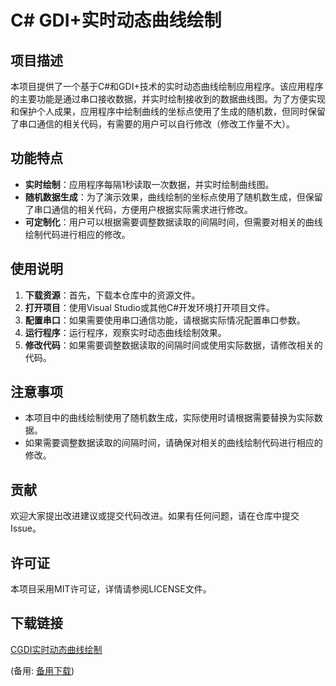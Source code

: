 # C# GDI+实时动态曲线绘制

## 项目描述

本项目提供了一个基于C#和GDI+技术的实时动态曲线绘制应用程序。该应用程序的主要功能是通过串口接收数据，并实时绘制接收到的数据曲线图。为了方便实现和保护个人成果，应用程序中绘制曲线的坐标点使用了生成的随机数，但同时保留了串口通信的相关代码，有需要的用户可以自行修改（修改工作量不大）。

## 功能特点

- **实时绘制**：应用程序每隔1秒读取一次数据，并实时绘制曲线图。
- **随机数据生成**：为了演示效果，曲线绘制的坐标点使用了随机数生成，但保留了串口通信的相关代码，方便用户根据实际需求进行修改。
- **可定制化**：用户可以根据需要调整数据读取的间隔时间，但需要对相关的曲线绘制代码进行相应的修改。

## 使用说明

1. **下载资源**：首先，下载本仓库中的资源文件。
2. **打开项目**：使用Visual Studio或其他C#开发环境打开项目文件。
3. **配置串口**：如果需要使用串口通信功能，请根据实际情况配置串口参数。
4. **运行程序**：运行程序，观察实时动态曲线绘制效果。
5. **修改代码**：如果需要调整数据读取的间隔时间或使用实际数据，请修改相关的代码。

## 注意事项

- 本项目中的曲线绘制使用了随机数生成，实际使用时请根据需要替换为实际数据。
- 如果需要调整数据读取的间隔时间，请确保对相关的曲线绘制代码进行相应的修改。

## 贡献

欢迎大家提出改进建议或提交代码改进。如果有任何问题，请在仓库中提交Issue。

## 许可证

本项目采用MIT许可证，详情请参阅LICENSE文件。

## 下载链接
[CGDI实时动态曲线绘制](https://pan.quark.cn/s/a87b32ef429c) 

(备用: [备用下载](https://pan.baidu.com/s/1BLG5YWbhC4jo70oAko0zOg?pwd=1234))

